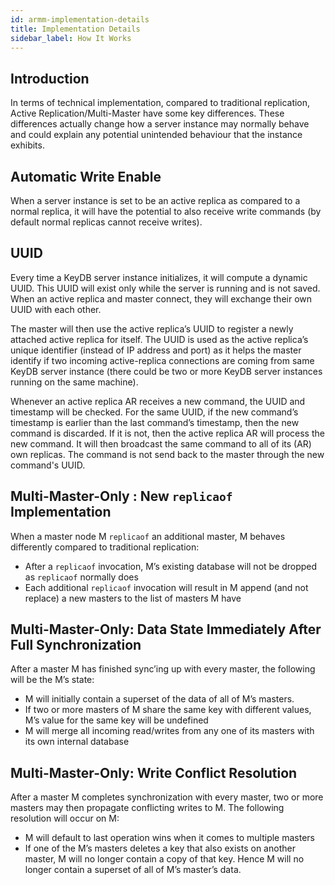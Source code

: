 ```yaml
---
id: armm-implementation-details
title: Implementation Details
sidebar_label: How It Works
---
```


## Introduction

In terms of technical implementation, compared to traditional replication, Active Replication/Multi-Master have some key differences. These differences actually change how a server instance may normally behave and could explain any potential unintended behaviour that the instance exhibits.

## Automatic Write Enable

When a server instance is set to be an active replica as compared to a normal replica, it will have the potential to also receive write commands (by default normal replicas cannot receive writes).

## UUID

Every time a KeyDB server instance initializes, it will compute a dynamic UUID. This UUID will exist only while the server is running and is not saved. When an active replica and master connect, they will exchange their own UUID with each other. 

The master will then use the active replica’s UUID to register a newly attached active replica for itself. The UUID is used as the active replica’s unique identifier (instead of IP address and port) as it helps the master identify if two incoming active-replica connections are coming from same KeyDB server instance (there could be two or more KeyDB server instances running on the same machine).

Whenever an active replica AR receives a new command, the UUID and timestamp will be checked. For the same UUID, if the new command’s timestamp is earlier than the last command’s timestamp, then the new command is discarded. If it is not, then the active replica AR will process the new command. It will then broadcast the same command to all of its (AR) own replicas. The command is not send back to the master through the new command's UUID.


## Multi-Master-Only : New `replicaof` Implementation 

When a master node M `replicaof` an additional master, M behaves differently compared to traditional replication:

- After a `replicaof` invocation, M’s existing database will not be dropped as `replicaof` normally does
- Each additional `replicaof` invocation will result in M append (and not replace) a new masters to the list of masters M have

## Multi-Master-Only: Data State Immediately After Full Synchronization 

After a master M has finished sync’ing up with every master, the following will be the M’s state:

- M will initially contain a superset of the data of all of M’s masters. 
- If two or more masters of M share the same key with different values, M’s value for the same key will be undefined
- M will merge all incoming read/writes from any one of its masters with its own internal database

## Multi-Master-Only: Write Conflict Resolution 

After a master M completes synchronization with every master, two or more masters may then propagate conflicting writes to M. The following resolution will occur on M:

- M will default to last operation wins when it comes to multiple masters
- If one of the M’s masters deletes a key that also exists on another master, M will no longer contain a copy of that key. Hence M will no longer contain a superset of all of M’s master’s data.
